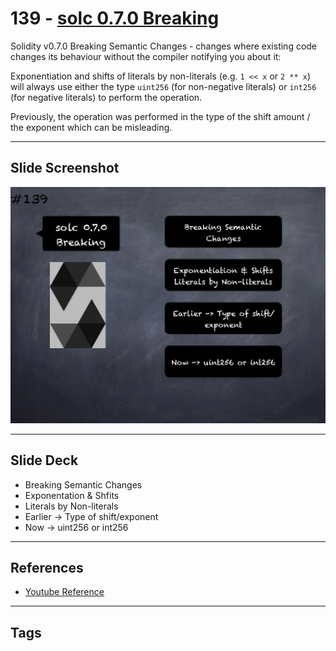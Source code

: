 # 139 - [solc 0.7.0 Breaking](solc%200.7.0%20Breaking.md)
Solidity v0.7.0 Breaking Semantic Changes - changes where existing code changes its behaviour without the compiler notifying you about it:

Exponentiation and shifts of literals by non-literals (e.g. `1 << x` or `2 ** x`) will always use either the type `uint256` (for non-negative literals) or `int256` (for negative literals) to perform the operation. 

Previously, the operation was performed in the type of the shift amount / the exponent which can be misleading.

___
## Slide Screenshot
![139.png](../images/solidity201/139.png)
___
## Slide Deck
- Breaking Semantic Changes
- Exponentation & Shfits
- Literals by Non-literals
- Earlier -> Type of shift/exponent
- Now -> uint256 or int256
___
## References
- [Youtube Reference](https://youtu.be/TqMIbouwePE?t=1933)
___
## Tags